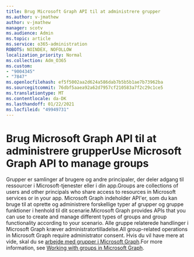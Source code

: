 ```yaml
---
title: Brug Microsoft Graph API til at administrere grupper
ms.author: v-jmathew
author: v-jmathew
manager: scotv
ms.audience: Admin
ms.topic: article
ms.service: o365-administration
ROBOTS: NOINDEX, NOFOLLOW
localization_priority: Normal
ms.collection: Adm_O365
ms.custom:
- "9004345"
- "7847"
ms.openlocfilehash: ef5f5002aa2d624a586dab7b5b5b1ae7b73962ba
ms.sourcegitcommit: 76dbf5aaea92a62d7957cf210583a7f2c29c1ce5
ms.translationtype: MT
ms.contentlocale: da-DK
ms.lasthandoff: 01/22/2021
ms.locfileid: "49949731"
---
```

# <a name="use-microsoft-graph-api-to-manage-groups"></a><span data-ttu-id="06c96-102">Brug Microsoft Graph API til at administrere grupper</span><span class="sxs-lookup"><span data-stu-id="06c96-102">Use Microsoft Graph API to manage groups</span></span>

<span data-ttu-id="06c96-103">Grupper er samlinger af brugere og andre principaler, der deler adgang til ressourcer i Microsoft-tjenester eller i din app.</span><span class="sxs-lookup"><span data-stu-id="06c96-103">Groups are collections of users and other principals who share access to resources in Microsoft services or in your app.</span></span> <span data-ttu-id="06c96-104">Microsoft Graph indeholder API'er, som du kan bruge til at oprette og administrere forskellige typer af grupper og gruppe funktioner i henhold til dit scenarie.</span><span class="sxs-lookup"><span data-stu-id="06c96-104">Microsoft Graph provides APIs that you can use to create and manage different types of groups and group functionality according to your scenario.</span></span> <span data-ttu-id="06c96-105">Alle gruppe relaterede handlinger i Microsoft Graph kræver administratortilladelse.</span><span class="sxs-lookup"><span data-stu-id="06c96-105">All group-related operations in Microsoft Graph require administrator consent.</span></span> <span data-ttu-id="06c96-106">Hvis du vil have mere at vide, skal du se [arbejde med grupper i Microsoft Graph](https://docs.microsoft.com/graph/api/resources/groups-overview).</span><span class="sxs-lookup"><span data-stu-id="06c96-106">For more information, see [Working with groups in Microsoft Graph](https://docs.microsoft.com/graph/api/resources/groups-overview).</span></span>
